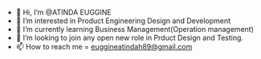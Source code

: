 - 👋 Hi, I’m @ATINDA EUGGINE
- 👀 I’m interested in Product Engineering Design and Development
- 🌱 I’m currently learning Business Management(Operation management)
- 💞️ I’m looking to join any open new role in Prduct Design and Testing.
- 📫 How to reach me = euggineatindah89@gmail.com


<!---
ATINDAEUGGINE/ATINDAEUGGINE is a ✨ special ✨ repository because its `README.md` (this file) appears on your GitHub profile.
You can click the Preview link to take a look at your changes.
--->
